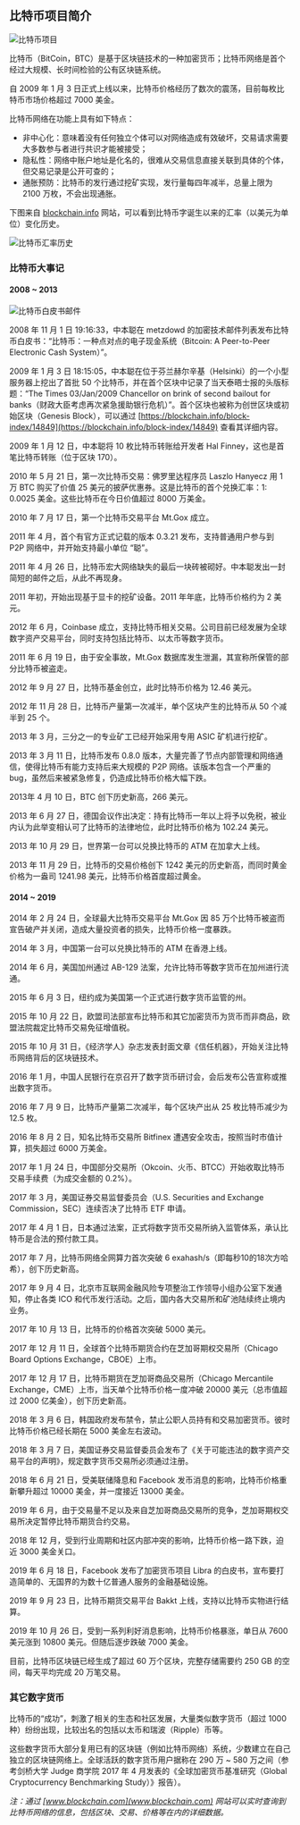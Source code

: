 ## 比特币项目简介

![比特币项目](_images/bitcoin_logo.png)

比特币（BitCoin，BTC）是基于区块链技术的一种加密货币；比特币网络是首个经过大规模、长时间检验的公有区块链系统。

自 2009 年 1 月 3 日正式上线以来，比特币价格经历了数次的震荡，目前每枚比特币市场价格超过 7000 美金。

比特币网络在功能上具有如下特点：

* 非中心化：意味着没有任何独立个体可以对网络造成有效破坏，交易请求需要大多数参与者进行共识才能被接受；
* 隐私性：网络中账户地址是化名的，很难从交易信息直接关联到具体的个体，但交易记录是公开可查的；
* 通胀预防：比特币的发行通过挖矿实现，发行量每四年减半，总量上限为 2100 万枚，不会出现通胀。

下图来自 [blockchain.info](https://blockchain.info/charts/market-price?timespan=all) 网站，可以看到比特币字诞生以来的汇率（以美元为单位）变化历史。

![比特币汇率历史](_images/bitcoin_price.png)

### 比特币大事记

#### 2008 ~ 2013

![比特币白皮书邮件](_images/bitcoin_wp.png)

2008 年 11 月 1 日 19:16:33，中本聪在 metzdowd 的加密技术邮件列表发布比特币白皮书：“比特币：一种点对点的电子现金系统（Bitcoin: A Peer-to-Peer Electronic Cash System）”。

2009 年 1 月 3 日 18:15:05，中本聪在位于芬兰赫尔辛基（Helsinki）的一个小型服务器上挖出了首批 50 个比特币，并在首个区块中记录了当天泰晤士报的头版标题：“The Times 03/Jan/2009 Chancellor on brink of second bailout for banks（财政大臣考虑再次紧急援助银行危机）”。首个区块也被称为创世区块或初始区块（Genesis Block），可以通过 [https://blockchain.info/block-index/14849](https://blockchain.info/block-index/14849) 查看其详细内容。

2009 年 1 月 12 日，中本聪将 10 枚比特币转账给开发者 Hal Finney，这也是首笔比特币转账（位于区块 170）。

2010 年 5 月 21 日，第一次比特币交易：佛罗里达程序员 Laszlo Hanyecz 用 1 万 BTC 购买了价值 25 美元的披萨优惠券。这是比特币的首个兑换汇率：1: 0.0025 美金。这些比特币在今日价值超过 8000 万美金。

2010 年 7 月 17 日，第一个比特币交易平台 Mt.Gox 成立。

2011 年 4 月，首个有官方正式记载的版本 0.3.21 发布，支持普通用户参与到 P2P 网络中，并开始支持最小单位 “聪”。

2011 年 4 月 26 日，比特币宏大网络缺失的最后一块砖被砌好。中本聪发出一封简短的邮件之后，从此不再现身。

2011 年初，开始出现基于显卡的挖矿设备。2011 年年底，比特币价格约为 2 美元。

2012 年 6 月，Coinbase 成立，支持比特币相关交易。公司目前已经发展为全球数字资产交易平台，同时支持包括比特币、以太币等数字货币。

2011 年 6 月 19 日，由于安全事故，Mt.Gox 数据库发生泄漏，其宣称所保管的部分比特币被盗走。

2012 年 9 月 27 日，比特币基金创立，此时比特币价格为 12.46 美元。

2012 年 11 月 28 日，比特币产量第一次减半，单个区块产生的比特币从 50 个减半到 25 个。

2013 年 3 月，三分之一的专业矿工已经开始采用专用 ASIC 矿机进行挖矿。

2013 年 3 月 11 日，比特币发布 0.8.0 版本，大量完善了节点内部管理和网络通信，使得比特币有能力支持后来大规模的 P2P 网络。该版本包含一个严重的 bug，虽然后来被紧急修复，仍造成比特币价格大幅下跌。

2013年 4 月 10 日，BTC 创下历史新高，266 美元。

2013 年 6 月 27 日，德国会议作出决定：持有比特币一年以上将予以免税，被业内认为此举变相认可了比特币的法律地位，此时比特币价格为 102.24 美元。

2013 年 10 月 29 日，世界第一台可以兑换比特币的 ATM 在加拿大上线。

2013 年 11 月 29 日，比特币的交易价格创下 1242 美元的历史新高，而同时黄金价格为一盎司 1241.98 美元，比特币价格首度超过黄金。


#### 2014 ~ 2019

2014 年 2 月 24 日，全球最大比特币交易平台 Mt.Gox 因 85 万个比特币被盗而宣告破产并关闭，造成大量投资者的损失，比特币价格一度暴跌。

2014 年 3 月，中国第一台可以兑换比特币的 ATM 在香港上线。

2014 年 6 月，美国加州通过 AB-129 法案，允许比特币等数字货币在加州进行流通。

2015 年 6 月 3 日，纽约成为美国第一个正式进行数字货币监管的州。

2015 年 10 月 22 日，欧盟司法部宣布比特币和其它加密货币为货币而非商品，欧盟法院裁定比特币交易免征增值税。

2015 年 10 月 31 日，《经济学人》杂志发表封面文章《信任机器》，开始关注比特币网络背后的区块链技术。

2016 年 1 月，中国人民银行在京召开了数字货币研讨会，会后发布公告宣称或推出数字货币。

2016 年 7 月 9 日，比特币产量第二次减半，每个区块产出从 25 枚比特币减少为 12.5 枚。

2016 年 8 月 2 日，知名比特币交易所 Bitfinex 遭遇安全攻击，按照当时市值计算，损失超过 6000 万美金。

2017 年 1 月 24 日，中国部分交易所（Okcoin、火币、BTCC）开始收取比特币交易手续费（为成交金额的 0.2%）。

2017 年 3 月，美国证券交易监督委员会（U.S. Securities and Exchange Commission，SEC）连续否决了比特币 ETF 申请。

2017 年 4 月 1 日，日本通过法案，正式将数字货币交易所纳入监管体系，承认比特币是合法的预付款工具。

2017 年 7 月，比特币网络全网算力首次突破 6 exahash/s（即每秒10的18次方哈希），创下历史新高。

2017 年 9 月 4 日，北京市互联网金融风险专项整治工作领导小组办公室下发通知，停止各类 ICO 和代币发行活动。之后，国内各大交易所和矿池陆续终止境内业务。

2017 年 10 月 13 日，比特币的价格首次突破 5000 美元。

2017 年 12 月 11 日，全球首个比特币期货合约在芝加哥期权交易所（Chicago Board Options Exchange，CBOE）上市。

2017 年 12 月 17 日，比特币期货在芝加哥商品交易所（Chicago Mercantile Exchange，CME）上市，当天单个比特币价格一度冲破 20000 美元（总市值超过 2000 亿美金），创下历史新高。

2018 年 3 月 6 日，韩国政府发布禁令，禁止公职人员持有和交易加密货币。彼时比特币价格已经长期在 5000 美金左右波动。

2018 年 3 月 7 日，美国证券交易监督委员会发布了《关于可能违法的数字资产交易平台的声明》，规定数字货币交易所必须通过注册。

2018 年 6 月 21 日，受美联储降息和 Facebook 发币消息的影响，比特币价格重新攀升超过 10000 美金，并一度接近 13000 美金。

2019 年 6 月，由于交易量不足以及来自芝加哥商品交易所的竞争，芝加哥期权交易所决定暂停比特币期货合约交易。

2018 年 12 月，受到行业周期和社区内部冲突的影响，比特币价格一路下跌，迫近 3000 美金关口。

2019 年 6 月 18 日，Facebook 发布了加密货币项目 Libra 的白皮书，宣布要打造简单的、无国界的为数十亿普通人服务的金融基础设施。

2019 年 9 月 23 日，比特币期货交易平台 Bakkt 上线，支持以比特币实物进行结算。

2019 年 10 月 26 日，受到一系列利好消息影响，比特币价格暴涨，单日从 7600 美元涨到 10800 美元。但随后逐步跌破 7000 美金。

目前，比特币区块链已经生成了超过 60 万个区块，完整存储需要约 250 GB 的空间，每天平均完成 20 万笔交易。

### 其它数字货币

比特币的“成功”，刺激了相关的生态和社区发展，大量类似数字货币（超过 1000 种）纷纷出现，比较出名的包括以太币和瑞波（Ripple）币等。

<!--
![众多的数字货币](_images/coins.png)
-->

这些数字货币大部分复用已有的区块链（例如比特币网络）系统，少数建立在自己独立的区块链网络上。全球活跃的数字货币用户据称在 290 万 ~ 580 万之间（参考剑桥大学 Judge 商学院 2017 年 4 月发表的《全球加密货币基准研究（Global Cryptocurrency Benchmarking Study）》报告）。

*注：通过 [www.blockchain.com](www.blockchain.com) 网站可以实时查询到比特币网络的信息，包括区块、交易、价格等在内的详细数据。*
